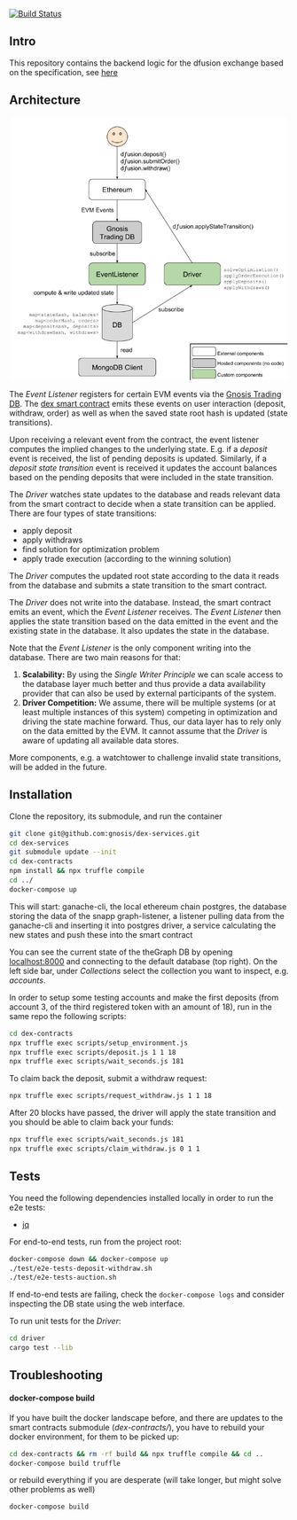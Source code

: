[![Build Status](https://travis-ci.org/gnosis/dex-services.svg?branch=master)](https://travis-ci.org/gnosis/dex-services)

## Intro

This repository contains the backend logic for the dfusion exchange based on the specification, see [here](github.com/gnosis/dex-research)

## Architecture

<p align="center">
<img src="documentation/architecture.png" alt="dex-services architecture" width="500">
 </p>

The *Event Listener* registers for certain EVM events via the [Gnosis Trading DB](https://github.com/gnosis/pm-trading-db).
The [dex smart contract](https://github.com/gnosis/dex-contracts) emits these events on user interaction (deposit, withdraw, order) as well as when the saved state root hash is updated (state transitions).

Upon receiving a relevant event from the contract, the event listener computes the implied changes to the underlying state. 
E.g. if a *deposit* event is received, the list of pending deposits is updated.
Similarly, if a *deposit state transition* event is received it updates the account balances based on the pending deposits that were included in the state transition.

The *Driver* watches state updates to the database and reads relevant data from the smart contract to decide when a state transition can be applied.
There are four types of state transitions:

- apply deposit
- apply withdraws
- find solution for optimization problem
- apply trade execution (according to the winning solution)

The *Driver* computes the updated root state according to the data it reads from the database and submits a state transition to the smart contract.

The *Driver* does not write into the database.
Instead, the smart contract emits an event, which the *Event Listener* receives. The *Event Listener* then applies the state transition based on the data emitted in the event and the existing state in the database.
It also updates the state in the database.

Note that the *Event Listener* is the only component writing into the database.
There are two main reasons for that:
1. **Scalability:** By using the *Single Writer Principle* we can scale access to the database layer much better and thus provide a data availability provider that can also be used by external participants of the system.
2. **Driver Competition:** We assume, there will be multiple systems (or at least multiple instances of this system) competing in optimization and driving the state machine forward. 
Thus, our data layer has to rely only on the data emitted by the EVM. It cannot assume that the *Driver* is aware of updating all available data stores.

More components, e.g. a watchtower to challenge invalid state transitions, will be added in the future.

## Installation

Clone the repository, its submodule, and run the container
```bash
git clone git@github.com:gnosis/dex-services.git
cd dex-services
git submodule update --init
cd dex-contracts 
npm install && npx truffle compile 
cd ../
docker-compose up
```

This will start:
ganache-cli, the local ethereum chain
postgres, the database storing the data of the snapp
graph-listener, a listener pulling data from the ganache-cli and inserting it into postgres
driver, a service calculating the new states and push these into the smart contract

You can see the current state of the theGraph DB by opening [localhost:8000](http://localhost:8000) and connecting to the default database (top right).
On the left side bar, under *Collections* select the collection you want to inspect, e.g. *accounts*.

In order to setup some testing accounts and make the first deposits (from account 3, of the third registered token with an amount of 18), run in the same repo the following scripts:

```bash
cd dex-contracts
npx truffle exec scripts/setup_environment.js
npx truffle exec scripts/deposit.js 1 1 18
npx truffle exec scripts/wait_seconds.js 181
```

To claim back the deposit, submit a withdraw request:

```bash
npx truffle exec scripts/request_withdraw.js 1 1 18
```

After 20 blocks have passed, the driver will apply the state transition and you should be able to claim back your funds:

```bash
npx truffle exec scripts/wait_seconds.js 181
npx truffle exec scripts/claim_withdraw.js 0 1 1
```

## Tests


You need the following dependencies installed locally in order to run the e2e tests:
- [jq](https://stedolan.github.io/jq/)

For end-to-end tests, run from the project root:

```bash
docker-compose down && docker-compose up
./test/e2e-tests-deposit-withdraw.sh
./test/e2e-tests-auction.sh
```

If end-to-end tests are failing, check the `docker-compose logs` and consider inspecting the DB state using the web interface.

To run unit tests for the *Driver*:
```bash
cd driver
cargo test --lib
```

## Troubleshooting

#### docker-compose build
If you have built the docker landscape before, and there are updates to the smart contracts submodule (*dex-contracts/*), you have to rebuild your docker environment, for them to be picked up:

```bash
cd dex-contracts && rm -rf build && npx truffle compile && cd ..
docker-compose build truffle
```

or rebuild everything if you are desperate (will take longer, but might solve other problems as well)

```bash
docker-compose build
```
